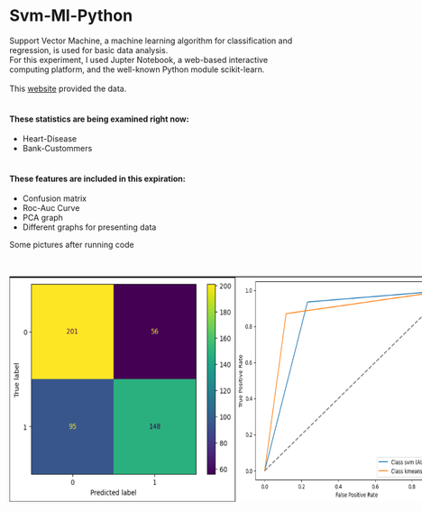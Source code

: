# Svm-Ml-Python

Support Vector Machine, a machine learning algorithm for classification and regression, is used for basic data analysis.
<br/>
For this experiment, I used Jupter Notebook, a web-based interactive computing platform, and the well-known Python module scikit-learn.
<br/>
<br/>
This <a href="https://archive.ics.uci.edu/">website<a/> provided the data.
<br/>
<br/>


#### These statistics are being examined right now: ####
  * Heart-Disease
  * Bank-Custommers
<br/><br/>


#### These features are included in this expiration: ####
  * Confusion matrix
  * Roc-Auc Curve
  * PCA graph
  * Different graphs for presenting data

Some pictures after running code

<div align="center" style="display:flex;flex-direction:row;align-items: center;">
  <img style="margin:10;" src="https://github.com/tohidnoori/Svm-ml-python/blob/master/Images/cf-image.png" width="400" height="400" alt="Image 1">
  <img style="margin:10;" src="https://github.com/tohidnoori/Svm-ml-python/blob/master/Images/roc-auc-curve.png" width="400" height="400"  alt="Image 2">
  <div/>
<br/>
<br/>
  <div align="center" style="display:flex;flex-direction:row;align-items: center;">
  <img style="margin:10;" src="https://github.com/tohidnoori/Svm-ml-python/blob/master/Images/scree-plot.png" width="400" height="400"  alt="Image 1">
  <div/>
   <br/>
<br/>
<div align="center" style="display:flex;flex-direction:row;align-items: center;">
  <img style="margin:10;" src="https://github.com/tohidnoori/Svm-ml-python/blob/master/Images/scatter-plot.png" width="400" height="400"  alt="Image 1">
  <img style="margin:10;" src="https://github.com/tohidnoori/Svm-ml-python/blob/master/Images/scatter-graph.png" width="400" height="400"  alt="Image 2">
  <div/>


